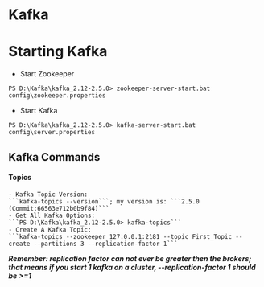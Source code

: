 
# Kafka
# Starting Kafka
  - Start Zookeeper
  ```
  PS D:\Kafka\kafka_2.12-2.5.0> zookeeper-server-start.bat config\zookeeper.properties
  ```
  - Start Kafka
  ```
  PS D:\Kafka\kafka_2.12-2.5.0> kafka-server-start.bat config\server.properties
  ```
  ## Kafka Commands
  #### Topics
    - Kafka Topic Version: 
    ```kafka-topics --version```; my version is: ```2.5.0 (Commit:66563e712b0b9f84)```
    - Get All Kafka Options:
    ```PS D:\Kafka\kafka_2.12-2.5.0> kafka-topics```
    - Create A Kafka Topic:
    ```kafka-topics --zookeeper 127.0.0.1:2181 --topic First_Topic --create --partitions 3 --replication-factor 1```
   ***Remember: replication factor can not ever be greater then the brokers; that means if you start 1 kafka on a cluster, --replication-factor 1 should be >=1***
    

